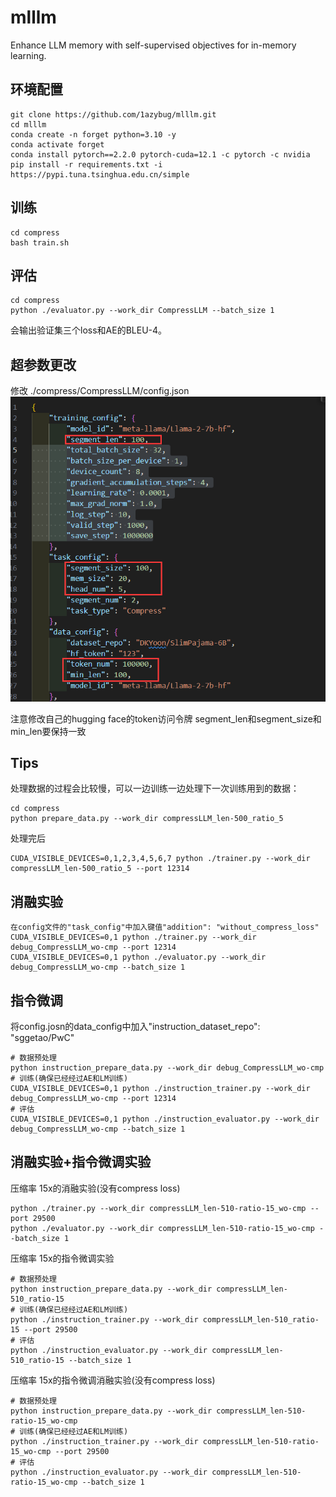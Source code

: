 # mlllm
 Enhance LLM memory with self-supervised objectives for in-memory learning.


## 环境配置
```
git clone https://github.com/1azybug/mlllm.git
cd mlllm
conda create -n forget python=3.10 -y
conda activate forget
conda install pytorch==2.2.0 pytorch-cuda=12.1 -c pytorch -c nvidia
pip install -r requirements.txt -i https://pypi.tuna.tsinghua.edu.cn/simple
```

## 训练

```
cd compress
bash train.sh
```

## 评估
```
cd compress
python ./evaluator.py --work_dir CompressLLM --batch_size 1
```

会输出验证集三个loss和AE的BLEU-4。

## 超参数更改
修改 ./compress/CompressLLM/config.json
![config](./config.png "config")

注意修改自己的hugging face的token访问令牌
segment_len和segment_size和min_len要保持一致

## Tips
处理数据的过程会比较慢，可以一边训练一边处理下一次训练用到的数据：
```
cd compress
python prepare_data.py --work_dir compressLLM_len-500_ratio_5
```

处理完后
```
CUDA_VISIBLE_DEVICES=0,1,2,3,4,5,6,7 python ./trainer.py --work_dir compressLLM_len-500_ratio_5 --port 12314
```



## 消融实验
```
在config文件的"task_config"中加入键值"addition": "without_compress_loss"
CUDA_VISIBLE_DEVICES=0,1 python ./trainer.py --work_dir debug_CompressLLM_wo-cmp --port 12314
CUDA_VISIBLE_DEVICES=0,1 python ./evaluator.py --work_dir debug_CompressLLM_wo-cmp --batch_size 1
```

## 指令微调
将config.josn的data_config中加入"instruction_dataset_repo": "sggetao/PwC"

```
# 数据预处理
python instruction_prepare_data.py --work_dir debug_CompressLLM_wo-cmp
# 训练(确保已经经过AE和LM训练)
CUDA_VISIBLE_DEVICES=0,1 python ./instruction_trainer.py --work_dir debug_CompressLLM_wo-cmp --port 12314
# 评估
CUDA_VISIBLE_DEVICES=0,1 python ./instruction_evaluator.py --work_dir debug_CompressLLM_wo-cmp --batch_size 1
```


## 消融实验+指令微调实验

压缩率 15x的消融实验(没有compress loss)
```
python ./trainer.py --work_dir compressLLM_len-510-ratio-15_wo-cmp --port 29500
python ./evaluator.py --work_dir compressLLM_len-510-ratio-15_wo-cmp --batch_size 1
```

压缩率 15x的指令微调实验
```
# 数据预处理
python instruction_prepare_data.py --work_dir compressLLM_len-510_ratio-15
# 训练(确保已经经过AE和LM训练)
python ./instruction_trainer.py --work_dir compressLLM_len-510_ratio-15 --port 29500
# 评估
python ./instruction_evaluator.py --work_dir compressLLM_len-510_ratio-15 --batch_size 1
```


压缩率 15x的指令微调消融实验(没有compress loss)
```
# 数据预处理
python instruction_prepare_data.py --work_dir compressLLM_len-510-ratio-15_wo-cmp
# 训练(确保已经经过AE和LM训练)
python ./instruction_trainer.py --work_dir compressLLM_len-510-ratio-15_wo-cmp --port 29500
# 评估
python ./instruction_evaluator.py --work_dir compressLLM_len-510-ratio-15_wo-cmp --batch_size 1
```